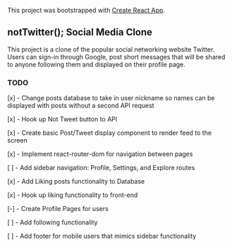 This project was bootstrapped with [Create React App](https://github.com/facebook/create-react-app).

## notTwitter(); Social Media Clone

This project is a clone of the popular social networking website Twitter. Users can sign-in through Google, post short messages that will be shared to anyone following them and displayed on their profile page.

### TODO

[x] - Change posts database to take in user nickname so names can be displayed with posts without a second API request

[x] - Hook up Not Tweet button to API

[x] - Create basic Post/Tweet display component to render feed to the screen

[x] - Implement react-router-dom for navigation between pages

[ ] - Add sidebar navigation: Profile, Settings, and Explore routes

[x] - Add Liking posts functionality to Database

[x] - Hook up liking functionality to front-end

[-] - Create Profile Pages for users

[ ] - Add following functionality

[ ] - Add footer for mobile users that mimics sidebar functionality
